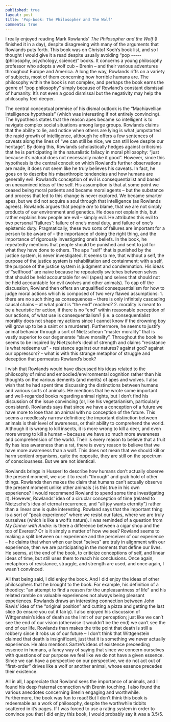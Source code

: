 ```yaml
---
published: true
layout: post
title: 'Pop-book: The Philosopher and The Wolf'
comments: true
---
```


I really enjoyed reading Mark Rowlands' _The Philosopher and the Wolf_ (I finished it in a day), despite disagreeing with many of the arguments that Rowlands puts forth. This book was on Christof Koch’s book list, and so I thought I would give it a read despite usually avoiding “pop ----- (philosophy, psychology, science)” books. It concerns a young philosophy professor who adopts a wolf cub – Brenin – and their various adventures throughout Europe and America. A long the way, Rowlands riffs on a variety of subjects, most of them concerning how horrible humans are. The philosophy within the book is not complex, and perhaps the book earns the genre of “pop philosophy” simply because of Rowland’s constant dismissal of humanity. It’s not even a good dismissal but the negativity may help the philosophy feel deeper.

The central conceptual premise of his dismal outlook is the “Machiavellian intelligence hypothesis” (which was interesting if not entirely convincing). The hypothesis states that the reason apes became so intelligent is to navigate complex social situations among large groups. Rowlands claims that the ability to lie, and notice when others are lying is what jumpstarted the rapid growth of intelligence, although he offers a few sentences of caveats along the lines of “we can still be nice, we can still love despite our heritage”. By doing this, Rowlands scholastically hedges against criticisms that he is participating in the naturalistic fallacy in moral philosophy: “just because it’s natural does not necessarily make it good”. However, since this hypothesis is the central conceit on which Rowland’s further observations are made, it does not seem like he truly believes his caveats. In fact, he goes on to describe his misanthropic tendencies and how humans are generally evil. Rowland’s conception of evil is consequentialist and based on unexamined ideas of the self. His assumption is that at some point we ceased being moral patients and became moral agents – but the substance and process that led to this change is never explored. We became smarter apes, but we did not acquire a soul through that intelligence (as Rowlands agrees). Rowlands argues that people _are_ to blame, that we are not simply products of our environment and genetics. He does not explain this, but rather explains how people are evil – simply evil. He attributes this evil to two personal “failures”: failure of one’s moral duty, and failure of one’s epistemic duty. Pragmatically, these two sorts of failures are important for a person to be aware of – the importance of doing the right thing, and the importance of rigorously investigating one’s beliefs. In the book, he repeatedly mentions that people should be punished and sent to jail for what they have done to others. The ape "self" that is punished by the justice system, is never investigated. It seems to me, that without a self, the purpose of the justice system is rehabilitation and containment; with a self, the purpose of the justice system is judgment and condemnation.  His ideas of “selfhood” are naive because he repeatedly switches between selves that should be held accountable for evil (apes) and selves that should not be held accountable for evil (wolves and other animals). To cap off the discussion, Rowland then offers an unqualified consequentialism for how to judge moral actions which is composed of two very flawed assumptions: 1. there are no such thing as consequences – there is only infinitely cascading causal chains – at what point is “the end” reached? 2. morality is meant to be a heuristic for action, if there is no “end” within reasonable perception of our actions, of what use is consequentialism? (i.e. a consequentialist morality does not shape my actions since I cannot know if the drowning boy will grow up to be a saint or a murderer). Furthermore, he seems to justify animal behavior through a sort of Nietzschean “master morality” that is vastly superior to our degenerate “slave morality”. Throughout the book he seems to be inspired by Nietzsche’s ideal of strength and claims “resistance is what redeems us” - resistance against our natures? against god? against our oppressors? - what is with this strange metaphor of struggle and deception that permeates Rowland’s book? 

I wish that Rowlands would have discussed his ideas related to the philosophy of mind and embodied/environmental cognition rather than his thoughts on the various demerits (and merits) of apes and wolves. I also wish that he had spent time discussing the distinctions between humans and various sorts of animals. He mentions that he wrote some important and well-regarded books regarding animal rights, but I don’t find his discussion of the issue convincing (or, like his vegetarianism, particularly consistent). Rowlands says that since we have a conception of a future we have more to lose than an animal with no conception of the future. This seems a needlessly narrow definition; the important distinction between animals is their level of awareness, or their ability to comprehend the world. Although it is wrong to kill insects, it is more wrong to kill a deer, and even more wrong to kill a human – because we have so much more awareness and comprehension of the world. Their is every reason to believe that a fruit fly has less awareness than a rat, there is every reason to believe that we have more awareness than a wolf. This does not mean that we should kill or harm sentient organisms, quite the opposite, they are still on the spectrum of consciousness. But we are not identical.

Rowlands brings in Husserl to describe how humans don’t actually observe the present moment, we use it to reach “through” and grab hold of other things. Rowlands then makes the claim that humans can’t actually observe the present moment unlike other animals ( is this true in his own experience? I would recommend Rowland to spend some time investigating it). However, Rowlands' idea of a ciruclar conception of time (related to Nietzsche's idea of eternal recurrence, and "all joy wants eternity") rather than a linear one is quite interesting. Rowland says that the important thing is a sort of “peak experience” where we resist our fates, where we are truly ourselves (which is like a wolf’s nature). I was reminded of a question from _My Dinner with Andre_: is there a difference between a cigar shop and the top of Everest? Or is it simply a matter of  how we see? Rowland seems to making a split between our experience and the perceiver of our experience – he claims that when when our best "selves" are truly in alignment with our experience, then we are participating in the moments that define our lives. He seems, at the end of the book, to criticize conceptions of self, and linear ideas of time, but still uses them to reach his conclusions. Once again, metaphors of resistance, struggle, and strength are used, and once again, I wasn't convinced.

All that being said, I did enjoy the book. And I did enjoy the ideas of other philosophers that he brought to the book. For example, his definition of a theodicy: "an attempt to find a reason for the unpleasantness of life" and his related ramble on valuable experiences not always being pleasant experiences. Rowlands draws an interesting connection between John Rawls’ idea of the “original position” and cutting a pizza and getting the last slice (to ensure you cut it fairly).  I also enjoyed his discussion of Wittgenstein’s idea of death as the limit of our perception; just like we can’t see the end of our vision (otherwise it wouldn’t be the end) we can’t see the end of our life. Rowlands than makes the trite point that death is still a robbery since it robs us of our future – I don’t think that Wittgenstein claimed that death is insignificant, just that it is something we never actually experience. He also mentions Sartre’s ideas of existence preceeding essence in humans, a fancy way of saying that since we concern ourselves with questions of our purpose we feel like we do not have a given essence. Since we can have a perspective on our perspective, we do not act out of “first-order” drives like a wolf or another animal, whose essence precedes their existence.

All in all, I appreciate that Rowland sees the importance of animals, and I found his deep fraternal connection with Brenin touching. I also found the various anecdotes concerning Brenin engaging and worthwhile. Furthermore, the book was fun to read! But I don’t think this book is redeemable as a work of philosophy, despite the worthwhile tidbits scattered in it’s pages. If I was forced to use a rating system in order to convince you that I did enjoy this book, I would probably say it was a 3.5/5.
